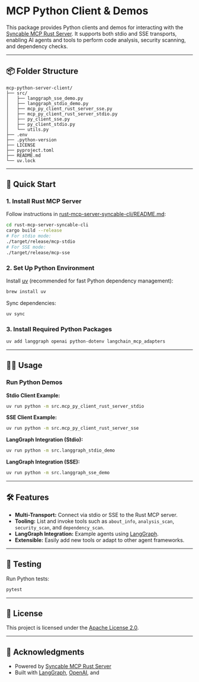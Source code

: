 # MCP Python Client & Demos

This package provides Python clients and demos for interacting with the [Syncable MCP Rust Server](../rust-mcp-server-syncable-cli/README.md). It supports both stdio and SSE transports, enabling AI agents and tools to perform code analysis, security scanning, and dependency checks.

---

## 📦 Folder Structure

```
mcp-python-server-client/
├── src/
│   ├── langgraph_sse_demo.py
│   ├── langgraph_stdio_demo.py
│   ├── mcp_py_client_rust_server_sse.py
│   ├── mcp_py_client_rust_server_stdio.py
│   ├── py_client_sse.py
│   ├── py_client_stdio.py
│   └── utils.py
├── .env
├── .python-version
├── LICENSE
├── pyproject.toml
├── README.md
└── uv.lock
```

---

## 🚀 Quick Start

### 1. Install Rust MCP Server

Follow instructions in [rust-mcp-server-syncable-cli/README.md](../rust-mcp-server-syncable-cli/README.md):

```bash
cd rust-mcp-server-syncable-cli
cargo build --release
# For stdio mode:
./target/release/mcp-stdio
# For SSE mode:
./target/release/mcp-sse
```

### 2. Set Up Python Environment

Install [uv](https://github.com/astral-sh/uv) (recommended for fast Python dependency management):

```bash
brew install uv
```

Sync dependencies:

```bash
uv sync
```

### 3. Install Required Python Packages

```bash
uv add langgraph openai python-dotenv langchain_mcp_adapters
```

---

## 🧑‍💻 Usage

### Run Python Demos

**Stdio Client Example:**

```bash
uv run python -m src.mcp_py_client_rust_server_stdio
```

**SSE Client Example:**

```bash
uv run python -m src.mcp_py_client_rust_server_sse
```

**LangGraph Integration (Stdio):**

```bash
uv run python -m src.langgraph_stdio_demo
```

**LangGraph Integration (SSE):**

```bash
uv run python -m src.langgraph_sse_demo
```

---

## 🛠️ Features

- **Multi-Transport:** Connect via stdio or SSE to the Rust MCP server.
- **Tooling:** List and invoke tools such as `about_info`, `analysis_scan`, `security_scan`, and `dependency_scan`.
- **LangGraph Integration:** Example agents using [LangGraph](https://github.com/langchain-ai/langgraph).
- **Extensible:** Easily add new tools or adapt to other agent frameworks.

---

## 🧪 Testing

Run Python tests:

```bash
pytest
```

---

## 📄 License

This project is licensed under the [Apache License 2.0](LICENSE).

---

## 🙏 Acknowledgments

- Powered by [Syncable MCP Rust Server](../rust-mcp-server-syncable-cli/README.md)
- Built with [LangGraph](https://github.com/langchain-ai/langgraph), [OpenAI](https://openai.com/), and